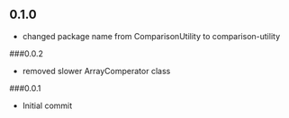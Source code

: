 ## 0.1.0

 - changed package name from ComparisonUtility to comparison-utility

###0.0.2

- removed slower ArrayComperator class

###0.0.1

- Initial commit
